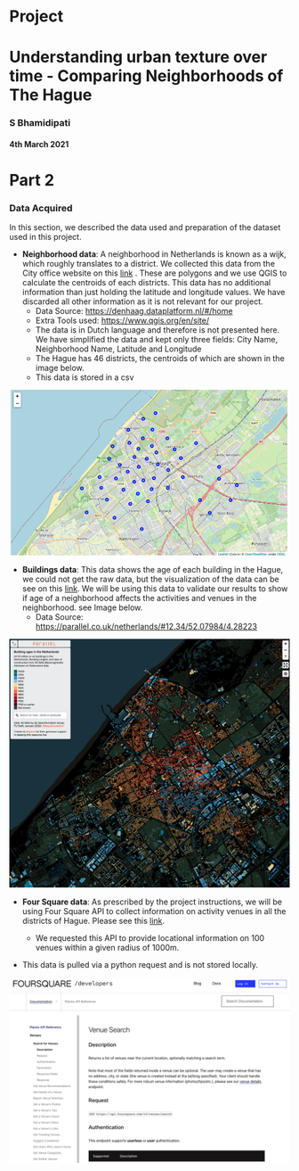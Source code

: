 # Project

# Understanding urban texture over time - Comparing Neighborhoods of The Hague



### S Bhamidipati

#### 4th March 2021





# Part 2

### Data Acquired

In this section, we described the data used  and preparation of the dataset used in this project. 

- **Neighborhood data**: A neighborhood in Netherlands is known as a wijk, which roughly translates to a district. We collected this data from the City office website on this [link](https://denhaag.dataplatform.nl/#/home) . These are polygons and we use QGIS to calculate the centroids of each districts. This data has no additional information than just holding the latitude and longitude values. We have discarded all other information as it is not relevant for our project. 
  - Data Source: https://denhaag.dataplatform.nl/#/home
  - Extra Tools used: https://www.qgis.org/en/site/
  - The data is in Dutch language and therefore is not presented here. We have simplified the data and kept only three fields: City Name, Neighborhood Name, Latitude and Longitude
  - The Hague has 46 districts, the centroids of which are shown in the image below.
  - This data is stored in a csv

![image-20210304204641870](image-20210304204641870.png)



- **Buildings data**:  This data shows the age of each building in the Hague, we could not get the raw data, but the visualization of the data can be see on this [link](https://parallel.co.uk/netherlands/#12.34/52.07984/4.28223). We will be using this data to validate our results to show if age of a neighborhood affects the activities and venues in the neighborhood. see Image below. 
  - Data Source:  https://parallel.co.uk/netherlands/#12.34/52.07984/4.28223



![image-20210304204518465](image-20210304204518465.png)



- **Four Square data**: As prescribed by the project instructions, we will be using Four Square API to collect information on activity venues in all the districts of Hague.  Please see this [link](https://developer.foursquare.com/). 

  - We requested this API to provide locational information on 100 venues within a given radius of 1000m.
- This data is pulled via a python request and is not stored locally.
  
  

![image-20210304204828183](image-20210304204828183.png)

